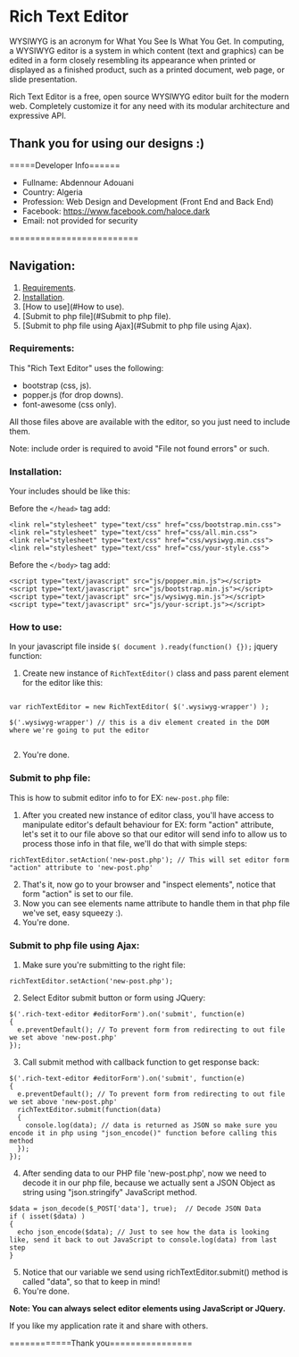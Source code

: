 # Rich Text Editor
WYSIWYG is an acronym for What You See Is What You Get. In computing, a WYSIWYG editor is a system in which content (text and graphics) can be edited in a form closely resembling its appearance when printed or displayed as a finished product, such as a printed document, web page, or slide presentation.

Rich Text Editor is a free, open source WYSIWYG editor built for the modern web. Completely customize it for any need with its modular architecture and expressive API.

## Thank you for using our designs :)

=====Developer Info======

* Fullname: Abdennour Adouani
* Country: Algeria
* Profession: Web Design and Development (Front End and Back End)
* Facebook: https://www.facebook.com/haloce.dark
* Email: not provided for security

=========================

## Navigation:
1. [Requirements](#Requirements).
2. [Installation](#Installation).
3. [How to use](#How to use).
4. [Submit to php file](#Submit to php file).
5. [Submit to php file using Ajax](#Submit to php file using Ajax).

### Requirements:
This "Rich Text Editor" uses the following:

- bootstrap (css, js).
- popper.js (for drop downs).
- font-awesome (css only).

All those files above are available with the editor, so you just need to include them.

Note: include order is required to avoid "File not found errors" or such.
### Installation:
Your includes should be like this:

Before the ```</head>``` tag add:
  ```
  <link rel="stylesheet" type="text/css" href="css/bootstrap.min.css">
  <link rel="stylesheet" type="text/css" href="css/all.min.css">
  <link rel="stylesheet" type="text/css" href="css/wysiwyg.min.css">
  <link rel="stylesheet" type="text/css" href="css/your-style.css">
  ```
Before the ```</body>``` tag add:
  ```
  <script type="text/javascript" src="js/popper.min.js"></script>
  <script type="text/javascript" src="js/bootstrap.min.js"></script>
  <script type="text/javascript" src="js/wysiwyg.min.js"></script>
  <script type="text/javascript" src="js/your-script.js"></script>
  ```
### How to use:

In your javascript file inside ```$( document ).ready(function() {});``` jquery function:
1. Create new instance of ```RichTextEditor()``` class and pass parent element for the editor like this:
```
   
var richTextEditor = new RichTextEditor( $('.wysiwyg-wrapper') );
   
$('.wysiwyg-wrapper') // this is a div element created in the DOM where we're going to put the editor
  
```
2. You're done.

### Submit to php file:

This is how to submit editor info to for EX: ```new-post.php``` file:
1. After you created new instance of editor class, you'll have access to manipulate editor's default behaviour for EX: form "action" attribute, let's set it to our file above so that our editor will send info to allow us to process those info in that file, we'll do that with simple steps:
```
richTextEditor.setAction('new-post.php'); // This will set editor form "action" attribute to 'new-post.php'
```
2. That's it, now go to your browser and "inspect elements", notice that form "action" is set to our file.
3. Now you can see elements name attribute to handle them in that php file we've set, easy squeezy :).
4. You're done.

### Submit to php file using Ajax:

1. Make sure you're submitting to the right file: 
```
richTextEditor.setAction('new-post.php');
```
2. Select Editor submit button or form using JQuery:
```
$('.rich-text-editor #editorForm').on('submit', function(e)
{
  e.preventDefault(); // To prevent form from redirecting to out file we set above 'new-post.php'
});
```
3. Call submit method with callback function to get response back:
	
```
$('.rich-text-editor #editorForm').on('submit', function(e)
{
  e.preventDefault(); // To prevent form from redirecting to out file we set above 'new-post.php'
  richTextEditor.submit(function(data)
  {
    console.log(data); // data is returned as JSON so make sure you encode it in php using "json_encode()" function before calling this     method
  });
});
```
4. After sending data to our PHP file 'new-post.php', now we need to decode it in our php file, because we actually sent a JSON Object as string using "json.stringify" JavaScript method.
    
```
$data = json_decode($_POST['data'], true);  // Decode JSON Data
if ( isset($data) ) 
{
  echo json_encode($data); // Just to see how the data is looking like, send it back to out JavaScript to console.log(data) from last step
}
```
    
5. Notice that our variable we send using richTextEditor.submit() method is called "data", so that to keep in mind!
6. You're done.

**Note: You can always select editor elements using JavaScript or JQuery.**

If you like my application rate it and share with others.

============Thank you================
